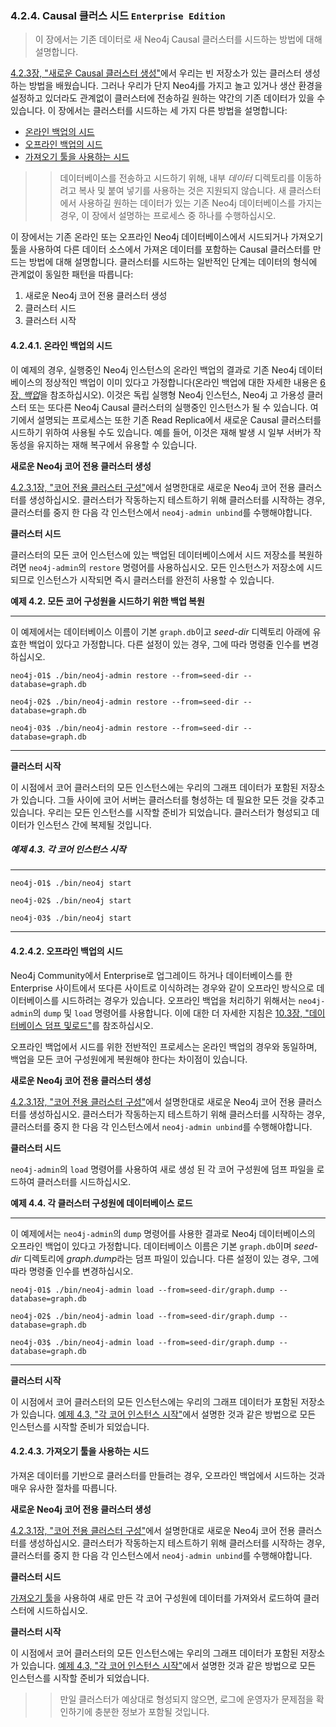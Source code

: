 ### 4.2.4. Causal 클러스 시드 `Enterprise Edition`
> 이 장에서는 기존 데이터로 새 Neo4j Causal 클러스터를 시드하는 방법에 대해 설명합니다.

[4.2.3장, "새로운 Causal 클러스터 생성"](./create-a-new-causal-cluster.md)에서 우리는 빈 저장소가 있는 클러스터 생성하는 방법을 배웠습니다. 그러나 우리가 단지 Neo4j를 가지고 놀고 있거나 생산 환경을 설정하고 있더라도 관계없이 클러스터에 전송하길 원하는 약간의 기존 데이터가 있을 수 있습니다. 이 장에서는 클러스터를 시드하는 세 가지 다른 방법을 설명합니다:
* [온라인 백업의 시드](#4241-온라인-백업의-시드)
* [오프라인 백업의 시드](#4242-오프라인-백업의-시드)
* [가져오기 툴을 사용하는 시드](#4243-가져오기-툴을-사용하는-시드)

>> 데이터베이스를 전송하고 시드하기 위해, 내부 *데이터* 디렉토리를 이동하려고 복사 및 붙여 넣기를 사용하는 것은 지원되지 않습니다. 새 클러스터에서 사용하길 원하는 데이터가 있는 기존 Neo4j 데이터베이스를 가지는 경우, 이 장에서 설명하는 프로세스 중 하나를 수행하십시오.

이 장에서는 기존 온라인 또는 오프라인 Neo4j 데이터베이스에서 시드되거나 가져오기 툴을 사용하여 다른 데이터 소스에서 가져온 데이터를 포함하는 Causal 클러스터를 만드는 방법에 대해 설명합니다. 클러스터를 시드하는 일반적인 단계는 데이터의 형식에 관계없이 동일한 패턴을 따릅니다:
1. 새로운 Neo4j 코어 전용 클러스터 생성
2. 클러스터 시드
3. 클러스터 시작

#### 4.2.4.1. 온라인 백업의 시드
이 예제의 경우, 실행중인 Neo4j 인스턴스의 온라인 백업의 결과로 기존 Neo4j 데이터베이스의 정상적인 백업이 이미 있다고 가정합니다(온라인 백업에 대한 자세한 내용은 [6장, *백업*](/backup.md)을 참조하십시오). 이것은 독립 실행형 Neo4j 인스턴스, Neo4j 고 가용성 클러스터 또는 또다른 Neo4j Causal 클러스터의 실행중인 인스턴스가 될 수 있습니다. 여기에서 설명되는 프로세스는 또한 기존 Read Replica에서 새로운 Causal 클러스터를 시드하기 위하여 사용될 수도 있습니다. 예를 들어, 이것은 재해 발생 시 일부 서버가 작동성을 유지하는 재해 복구에서 유용할 수 있습니다.

**새로운 Neo4j 코어 전용 클러스터 생성**

[4.2.3.1장, "코어 전용 클러스터 구성"](./create-a-new-causal-cluster.md#4231-코어-전용-클러스터-구성)에서 설명한대로 새로운 Neo4j 코어 전용 클러스터를 생성하십시오. 클러스터가 작동하는지 테스트하기 위해 클러스터를 시작하는 경우, 클러스터를 중지 한 다음 각 인스턴스에서 `neo4j-admin unbind`를 수행해야합니다.

**클러스터 시드**

클러스터의 모든 코어 인스턴스에 있는 백업된 데이터베이스에서 시드 저장소를 복원하려면 `neo4j-admin`의 `restore` 명령어를 사용하십시오. 모든 인스턴스가 저장소에 시드되므로 인스턴스가 시작되면 즉시 클러스터를 완전히 사용할 수 있습니다.

**예제 4.2. 모든 코어 구성원을 시드하기 위한 백업 복원**

----------------------------------------------
이 예제에서는 데이터베이스 이름이 기본 `graph.db`이고 *seed-dir* 디렉토리 아래에 유효한 백업이 있다고 가정합니다. 다른 설정이 있는 경우, 그에 따라 명령줄 인수를 변경하십시오.

`neo4j-01$ ./bin/neo4j-admin restore --from=seed-dir --database=graph.db`

`neo4j-02$ ./bin/neo4j-admin restore --from=seed-dir --database=graph.db`

`neo4j-03$ ./bin/neo4j-admin restore --from=seed-dir --database=graph.db`

----------------------------------------------------

**클러스터 시작**

이 시점에서 코어 클러스터의 모든 인스턴스에는 우리의 그래프 데이터가 포함된 저장소가 있습니다. 그들 사이에 코어 서버는 클러스터를 형성하는 데 필요한 모든 것을 갖추고 있습니다. 우리는 모든 인스턴스를 시작할 준비가 되었습니다. 클러스터가 형성되고 데이터가 인스턴스 간에 복제될 것입니다.

##### 예제 4.3. 각 코어 인스턴스 시작

------------------------------------
`neo4j-01$ ./bin/neo4j start`

`neo4j-02$ ./bin/neo4j start`

`neo4j-03$ ./bin/neo4j start`

-----------------------------------

#### 4.2.4.2. 오프라인 백업의 시드

Neo4j Community에서 Enterprise로 업그레이드 하거나 데이터베이스를 한 Enterprise 사이트에서 또다른 사이트로 이식하려는 경우와 같이 오프라인 방식으로 데이터베이스를 시드하려는 경우가 있습니다. 오프라인 백업을 처리하기 위해서는 `neo4j-admin`의 `dump` 및 `load` 명령어를 사용합니다. 이에 대한 더 자세한 지침은 [10.3장, "데이터베이스 덤프 및로드"](/tools/dump-and-load-databases.md)를 참조하십시오.

오프라인 백업에서 시드를 위한 전반적인 프로세스는 온라인 백업의 경우와 동일하며, 백업을 모든 코어 구성원에게 복원해야 한다는 차이점이 있습니다.

**새로운 Neo4j 코어 전용 클러스터 생성**

[4.2.3.1장, "코어 전용 클러스터 구성"](./create-a-new-causal-cluster.md#4231-코어-전용-클러스터-구성)에서 설명한대로 새로운 Neo4j 코어 전용 클러스터를 생성하십시오. 클러스터가 작동하는지 테스트하기 위해 클러스터를 시작하는 경우, 클러스터를 중지 한 다음 각 인스턴스에서 `neo4j-admin unbind`를 수행해야합니다.

**클러스터 시드**

`neo4j-admin`의 `load` 명령어를 사용하여 새로 생성 된 각 코어 구성원에 덤프 파일을 로드하여 클러스터를 시드하십시오.

**예제 4.4. 각 클러스터 구성원에 데이터베이스 로드**

-----------------------------------------------------
이 예제에서는 `neo4j-admin`의 `dump` 명령어를 사용한 결과로 Neo4j 데이터베이스의 오프라인 백업이 있다고 가정합니다. 데이터베이스 이름은 기본 `graph.db`이며 *seed-dir* 디렉토리에 *graph.dump*라는 덤프 파일이 있습니다. 다른 설정이 있는 경우, 그에 따라 명령줄 인수를 변경하십시오.

`neo4j-01$ ./bin/neo4j-admin load --from=seed-dir/graph.dump --database=graph.db`

`neo4j-02$ ./bin/neo4j-admin load --from=seed-dir/graph.dump --database=graph.db`

`neo4j-03$ ./bin/neo4j-admin load --from=seed-dir/graph.dump --database=graph.db`

----------------------------------------------------

**클러스터 시작**

이 시점에서 코어 클러스터의 모든 인스턴스에는 우리의 그래프 데이터가 포함된 저장소가 있습니다. [예제 4.3, "각 코어 인스턴스 시작"](#예제-43-각-코어-인스턴스-시작)에서 설명한 것과 같은 방법으로 모든 인스턴스를 시작할 준비가 되었습니다.

#### 4.2.4.3. 가져오기 툴을 사용하는 시드
가져온 데이터를 기반으로 클러스터를 만들려는 경우, 오프라인 백업에서 시드하는 것과 매우 유사한 절차를 따릅니다.

**새로운 Neo4j 코어 전용 클러스터 생성**

[4.2.3.1장, "코어 전용 클러스터 구성"](./create-a-new-causal-cluster.md#4231-코어-전용-클러스터-구성)에서 설명한대로 새로운 Neo4j 코어 전용 클러스터를 생성하십시오. 클러스터가 작동하는지 테스트하기 위해 클러스터를 시작하는 경우, 클러스터를 중지 한 다음 각 인스턴스에서 `neo4j-admin unbind`를 수행해야합니다.

**클러스터 시드**

[가져오기 툴](/tools/import.md)을 사용하여 새로 만든 각 코어 구성원에 데이터를 가져와서 로드하여 클러스터에 시드하십시오.

**클러스터 시작**

이 시점에서 코어 클러스터의 모든 인스턴스에는 우리의 그래프 데이터가 포함된 저장소가 있습니다. [예제 4.3, "각 코어 인스턴스 시작"](#예제-43-각-코어-인스턴스-시작)에서 설명한 것과 같은 방법으로 모든 인스턴스를 시작할 준비가 되었습니다.

>> 만일 클러스터가 예상대로 형성되지 않으면, 로그에 운영자가 문제점을 확인하기에 충분한 정보가 포함될 것입니다.
